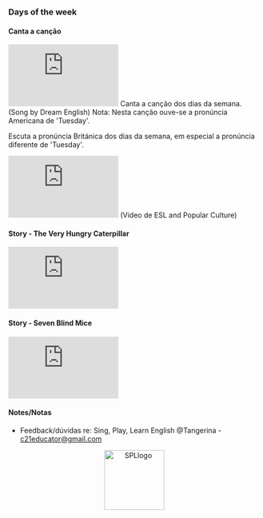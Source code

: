 ### Days of the week

#### Canta a canção

<iframe width="220" height="124" src="https://www.youtube.com/embed/36n93jvjkDs" frameborder="0" allow="accelerometer; autoplay; clipboard-write; encrypted-media; gyroscope; picture-in-picture" allowfullscreen></iframe>  
Canta a canção dos dias da semana. (Song by Dream English)    
Nota: Nesta canção ouve-se a pronúncia Americana de 'Tuesday'.

Escuta a pronúncia Británica dos dias da semana, em especial a pronúncia diferente de 'Tuesday'.  

<iframe width="220" height="124" src="https://www.youtube.com/embed/qUTjlZpXois" title="YouTube video player" frameborder="0" allow="accelerometer; autoplay; clipboard-write; encrypted-media; gyroscope; picture-in-picture" allowfullscreen></iframe>    
(Video de ESL and Popular Culture)   

#### Story - The Very Hungry Caterpillar

<iframe width="220" height="124" src="https://www.youtube.com/embed/75NQK-Sm1YY" title="YouTube video player" frameborder="0" allow="accelerometer; autoplay; clipboard-write; encrypted-media; gyroscope; picture-in-picture; web-share" allowfullscreen></iframe>  

#### Story - Seven Blind Mice

<iframe width="220" height="124" src="https://www.youtube.com/embed/N3qvq91W25o" title="YouTube video player" frameborder="0" allow="accelerometer; autoplay; clipboard-write; encrypted-media; gyroscope; picture-in-picture; web-share" allowfullscreen></iframe>  

#### Notes/Notas
* Feedback/dúvidas re: Sing, Play, Learn English @Tangerina - c21educator@gmail.com  
<p align="center">
<img width="120" src="https://1blockatatime.github.io/English/images2/spl_logo.png" alt="SPLlogo">
</p>  



